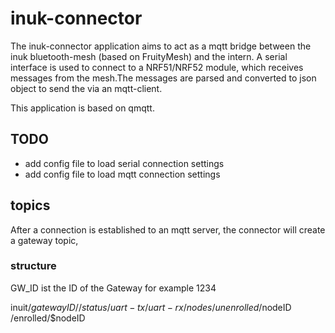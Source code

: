 # inuk-connector

The inuk-connector application aims to act as a mqtt bridge between the inuk bluetooth-mesh (based on FruityMesh) and the intern.
A serial interface is used to connect to a NRF51/NRF52 module, which receives messages from the mesh.The messages are parsed and
converted to json object to send the via an mqtt-client.

This application is based on qmqtt.

## TODO
- add config file to load serial connection settings
- add config file to load mqtt connection settings

## topics

After a connection is established to an mqtt server, the connector will create a gateway topic,

### structure

GW_ID ist the ID of the Gateway for example 1234

inuit/$gatewayID
                /
                /status
                /uart-tx
                /uart-rx
                /nodes
                       /unenrolled/$nodeID
                       /enrolled/$nodeID





